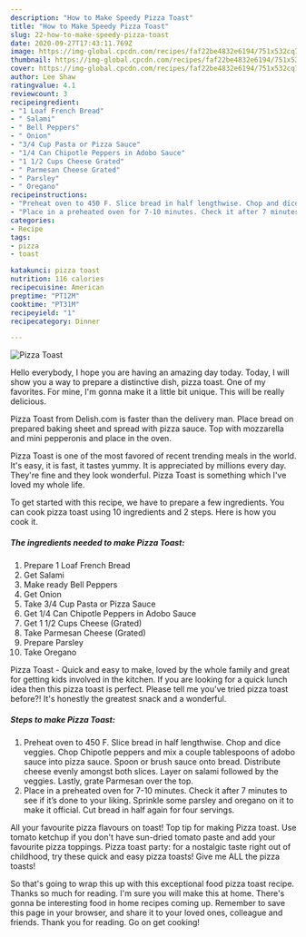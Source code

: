 ```yaml
---
description: "How to Make Speedy Pizza Toast"
title: "How to Make Speedy Pizza Toast"
slug: 22-how-to-make-speedy-pizza-toast
date: 2020-09-27T17:43:11.769Z
image: https://img-global.cpcdn.com/recipes/faf22be4832e6194/751x532cq70/pizza-toast-recipe-main-photo.jpg
thumbnail: https://img-global.cpcdn.com/recipes/faf22be4832e6194/751x532cq70/pizza-toast-recipe-main-photo.jpg
cover: https://img-global.cpcdn.com/recipes/faf22be4832e6194/751x532cq70/pizza-toast-recipe-main-photo.jpg
author: Lee Shaw
ratingvalue: 4.1
reviewcount: 3
recipeingredient:
- "1 Loaf French Bread"
- " Salami"
- " Bell Peppers"
- " Onion"
- "3/4 Cup Pasta or Pizza Sauce"
- "1/4 Can Chipotle Peppers in Adobo Sauce"
- "1 1/2 Cups Cheese Grated"
- " Parmesan Cheese Grated"
- " Parsley"
- " Oregano"
recipeinstructions:
- "Preheat oven to 450 F. Slice bread in half lengthwise. Chop and dice veggies. Chop Chipotle peppers and mix a couple tablespoons of adobo sauce into pizza sauce. Spoon or brush sauce onto bread. Distribute cheese evenly amongst both slices. Layer on salami followed by the veggies. Lastly, grate Parmesan over the top."
- "Place in a preheated oven for 7-10 minutes. Check it after 7 minutes to see if it’s done to your liking. Sprinkle some parsley and oregano on it to make it official. Cut bread in half again for four servings."
categories:
- Recipe
tags:
- pizza
- toast

katakunci: pizza toast 
nutrition: 116 calories
recipecuisine: American
preptime: "PT12M"
cooktime: "PT31M"
recipeyield: "1"
recipecategory: Dinner

---
```



![Pizza Toast](https://img-global.cpcdn.com/recipes/faf22be4832e6194/751x532cq70/pizza-toast-recipe-main-photo.jpg)

Hello everybody, I hope you are having an amazing day today. Today, I will show you a way to prepare a distinctive dish, pizza toast. One of my favorites. For mine, I'm gonna make it a little bit unique. This will be really delicious.

Pizza Toast from Delish.com is faster than the delivery man. Place bread on prepared baking sheet and spread with pizza sauce. Top with mozzarella and mini pepperonis and place in the oven.

Pizza Toast is one of the most favored of recent trending meals in the world. It's easy, it is fast, it tastes yummy. It is appreciated by millions every day. They're fine and they look wonderful. Pizza Toast is something which I've loved my whole life.


To get started with this recipe, we have to prepare a few ingredients. You can cook pizza toast using 10 ingredients and 2 steps. Here is how you cook it.

<!--inarticleads1-->

##### The ingredients needed to make Pizza Toast:

1. Prepare 1 Loaf French Bread
1. Get  Salami
1. Make ready  Bell Peppers
1. Get  Onion
1. Take 3/4 Cup Pasta or Pizza Sauce
1. Get 1/4 Can Chipotle Peppers in Adobo Sauce
1. Get 1 1/2 Cups Cheese (Grated)
1. Take  Parmesan Cheese (Grated)
1. Prepare  Parsley
1. Take  Oregano


Pizza Toast - Quick and easy to make, loved by the whole family and great for getting kids involved in the kitchen. If you are looking for a quick lunch idea then this pizza toast is perfect. Please tell me you&#39;ve tried pizza toast before?! It&#39;s honestly the greatest snack and a wonderful. 

<!--inarticleads2-->

##### Steps to make Pizza Toast:

1. Preheat oven to 450 F. Slice bread in half lengthwise. Chop and dice veggies. Chop Chipotle peppers and mix a couple tablespoons of adobo sauce into pizza sauce. Spoon or brush sauce onto bread. Distribute cheese evenly amongst both slices. Layer on salami followed by the veggies. Lastly, grate Parmesan over the top.
1. Place in a preheated oven for 7-10 minutes. Check it after 7 minutes to see if it’s done to your liking. Sprinkle some parsley and oregano on it to make it official. Cut bread in half again for four servings.


All your favourite pizza flavours on toast! Top tip for making Pizza toast. Use tomato ketchup if you don&#39;t have sun-dried tomato paste and add your favourite pizza toppings. Pizza toast party: for a nostalgic taste right out of childhood, try these quick and easy pizza toasts! Give me ALL the pizza toasts! 

So that's going to wrap this up with this exceptional food pizza toast recipe. Thanks so much for reading. I'm sure you will make this at home. There's gonna be interesting food in home recipes coming up. Remember to save this page in your browser, and share it to your loved ones, colleague and friends. Thank you for reading. Go on get cooking!
